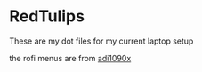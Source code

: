 # RedTulips

These are my dot files for my current laptop setup

the rofi menus are from [adi1090x](https://github.com/adi1090x/rofi)

